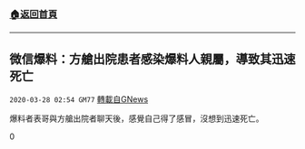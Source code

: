 ###  [:house:返回首頁](https://github.com/ourhimalayas/txt)
---

## 微信爆料：方艙出院患者感染爆料人親屬，導致其迅速死亡
`2020-03-28 02:54 GM77` [轉載自GNews](https://gnews.org/zh-hant/154961/)

爆料者表哥與方艙出院者聊天後，感覺自己得了感冒，沒想到迅速死亡。

0
